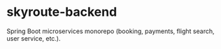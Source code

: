 # skyroute-backend
Spring Boot microservices monorepo (booking, payments, flight search, user service, etc.).
